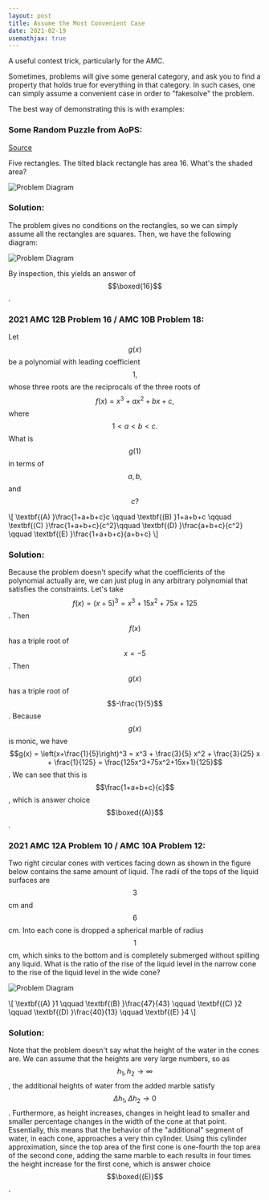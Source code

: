 ```yaml
---
layout: post
title: Assume the Most Convenient Case
date: 2021-02-19 
usemathjax: true
---
```


A useful contest trick, particularly for the AMC.

Sometimes, problems will give some general category, and ask you to find a property that holds true for everything in that category. In such cases, one can simply assume a convenient case in order to "fakesolve" the problem.

The best way of demonstrating this is with examples:

### Some Random Puzzle from AoPS:

[Source](https://artofproblemsolving.com/keeplearning)

Five rectangles. The tilted black rectangle has area 16. What's the shaded area?

![Problem Diagram]({{site.baseurl}}/assets/img/MarkerProblem3.png)

### Solution: 

The problem gives no conditions on the rectangles, so we can simply assume all the rectangles are squares. Then, we have the following diagram:

![Problem Diagram]({{site.baseurl}}/assets/img/MarkerProblem3Sol.png)

By inspection, this yields an answer of $$\boxed{16}$$.

### 2021 AMC 12B Problem 16 / AMC 10B Problem 18:

Let $$g(x)$$ be a polynomial with leading coefficient $$1,$$ whose three roots are the reciprocals of the three roots of $$f(x)=x^3+ax^2+bx+c,$$ where $$1<a<b<c.$$ What is $$g(1)$$ in terms of $$a,b,$$ and $$c?$$

\\[ \textbf{(A) }\frac{1+a+b+c}c \qquad \textbf{(B) }1+a+b+c \qquad \textbf{(C) }\frac{1+a+b+c}{c^2}\qquad \textbf{(D) }\frac{a+b+c}{c^2} \qquad \textbf{(E) }\frac{1+a+b+c}{a+b+c} \\]

### Solution:

Because the problem doesn't specify what the coefficients of the polynomial actually are, we can just plug in any arbitrary polynomial that satisfies the constraints. Let's take $$f(x) = (x+5)^3 = x^3+15x^2+75x+125$$. Then $$f(x)$$ has a triple root of $$x = -5$$. Then $$g(x)$$ has a triple root of $$-\frac{1}{5}$$. Because $$g(x)$$ is monic, we have $$g(x) = \left(x+\frac{1}{5}\right)^3 = x^3 + \frac{3}{5} x^2 + \frac{3}{25} x + \frac{1}{125} = \frac{125x^3+75x^2+15x+1}{125}$$. We can see that this is $$\frac{1+a+b+c}{c}$$, which is answer choice $$\boxed{(A)}$$.

### 2021 AMC 12A Problem 10 / AMC 10A Problem 12:

Two right circular cones with vertices facing down as shown in the figure below contains the same amount of liquid. The radii of the tops of the liquid surfaces are $$3$$ cm and $$6$$ cm. Into each cone is dropped a spherical marble of radius $$1$$ cm, which sinks to the bottom and is completely submerged without spilling any liquid. What is the ratio of the rise of the liquid level in the narrow cone to the rise of the liquid level in the wide cone?

![Problem Diagram]({{site.baseurl}}/assets/img/2021AMC12A_10.png)

\\[ \textbf{(A) }1 \qquad \textbf{(B) }\frac{47}{43} \qquad \textbf{(C) }2 \qquad \textbf{(D) }\frac{40}{13} \qquad \textbf{(E) }4 \\]

### Solution:

Note that the problem doesn't say what the height of the water in the cones are. We can assume that the heights are very large numbers, so as $$h_1, h_2 \to \infty$$, the additional heights of water from the added marble satisfy $$\Delta h_1, \Delta h_2 \to 0$$. Furthermore, as height increases, changes in height lead to smaller and smaller percentage changes in the width of the cone at that point. Essentially, this means that the behavior of the "additional" segment of water, in each cone, approaches a very thin cylinder. Using this cylinder approximation, since the top area of the first cone is one-fourth the top area of the second cone, adding the same marble to each results in four times the height increase for the first cone, which is answer choice $$\boxed{(E)}$$.